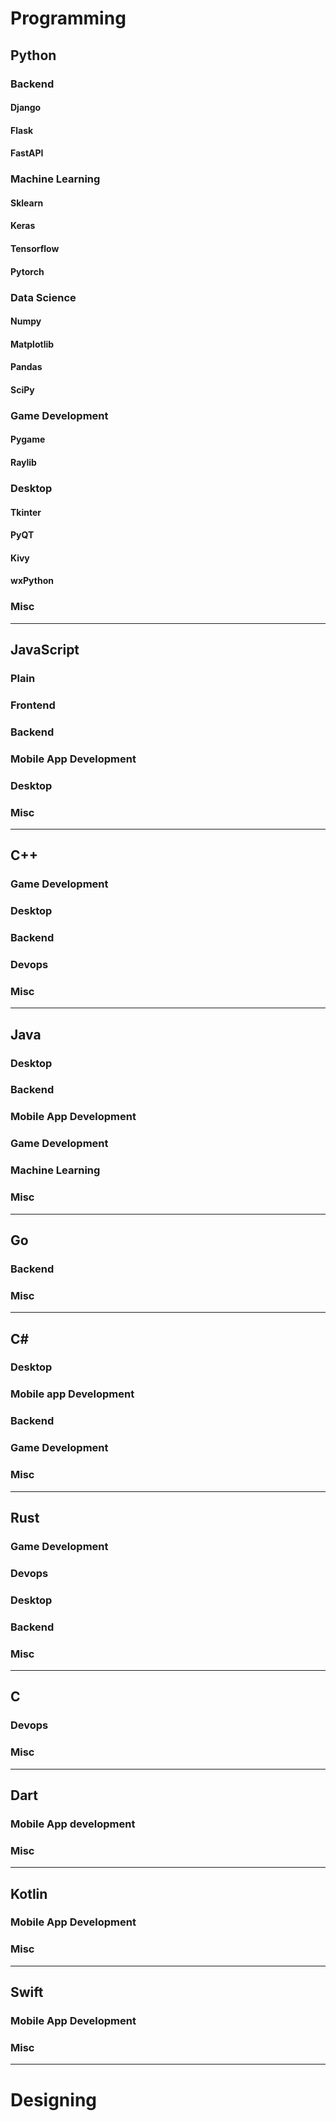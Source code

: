 # Programming

## Python

### Backend

#### Django

#### Flask

#### FastAPI

### Machine Learning

#### Sklearn

#### Keras

#### Tensorflow

#### Pytorch

### Data Science

#### Numpy

#### Matplotlib

#### Pandas

#### SciPy

### Game Development

#### Pygame

#### Raylib

### Desktop

#### Tkinter

#### PyQT

#### Kivy

#### wxPython

### Misc

---

## JavaScript

### Plain

### Frontend

### Backend

### Mobile App Development

### Desktop

### Misc

---

## C++

### Game Development

### Desktop

### Backend

### Devops

### Misc

---

## Java

### Desktop

### Backend

### Mobile App Development

### Game Development

### Machine Learning

### Misc

---

## Go

### Backend

### Misc

---

## C#

### Desktop

### Mobile app Development

### Backend

### Game Development

### Misc

---

## Rust

### Game Development

### Devops

### Desktop

### Backend

### Misc

---

## C

### Devops

### Misc

---

## Dart

### Mobile App development

### Misc

---

## Kotlin

### Mobile App Development

### Misc

---

## Swift

### Mobile App Development

### Misc

---

# Designing


